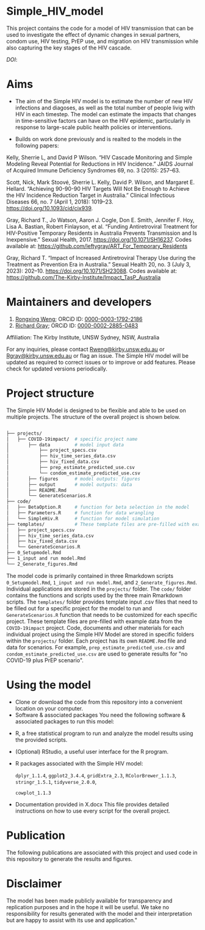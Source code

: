 # Simple_HIV_model

This project contains the code for a model of HIV transmission that can be used to investigate the effect of dynamic changes in sexual partners, condom use, HIV testing, PrEP use, and migration on HIV transmission while also capturing the key stages of the HIV cascade. 

*DOI*: 


# Aims
- The aim of the Simple HIV model is to estimate the number of new HIV infections and diagoses, as well as the total number of people livig with HIV in each timestep. The model can estimate the impacts that changes in time-sensitive factors can have on the HIV epidemic, particularly in response to large-scale public health policies or interventions.

- Builds on work done previously and is realted to the models in the following papers:

Kelly, Sherrie L, and David P Wilson. “HIV Cascade Monitoring and Simple Modeling Reveal Potential for Reductions in HIV Incidence.” JAIDS Journal of Acquired Immune Deficiency Syndromes 69, no. 3 (2015): 257–63.

Scott, Nick, Mark Stoové, Sherrie L. Kelly, David P. Wilson, and Margaret E. Hellard. “Achieving 90-90-90 HIV Targets Will Not Be Enough to Achieve the HIV Incidence Reduction Target in Australia.” Clinical Infectious Diseases 66, no. 7 (April 1, 2018): 1019–23. https://doi.org/10.1093/cid/cix939.

Gray, Richard T., Jo Watson, Aaron J. Cogle, Don E. Smith, Jennifer F. Hoy, Lisa A. Bastian, Robert Finlayson, et al. “Funding Antiretroviral Treatment for HIV-Positive Temporary Residents in Australia Prevents Transmission and Is Inexpensive.” Sexual Health, 2017. https://doi.org/10.1071/SH16237.
Codes available at: https://github.com/leftygray/ART_For_Temporary_Residents

Gray, Richard T. “Impact of Increased Antiretroviral Therapy Use during the Treatment as Prevention Era in Australia.” Sexual Health 20, no. 3 (July 3, 2023): 202–10. https://doi.org/10.1071/SH23088.
Codes available at: https://github.com/The-Kirby-Institute/Impact_TasP_Australia


# Maintainers and developers
1. [Rongxing Weng](https://github.com/RongxingW); ORCiD ID: [0000-0003-1792-2186](https://orcid.org/0000-0003-1792-2186) 
1. [Richard Gray](https://github.com/leftygray); ORCiD ID: [0000-0002-2885-0483](https://orcid.org/0000-0002-2885-0483) 

Affiliation: The Kirby Institute, UNSW Sydney, NSW, Australia

For any inquiries, please contact Rweng@kirby.unsw.edu.au or Rgray@kirby.unsw.edu.au or flag an issue. The Simple HIV model will be updated as required to correct issues or to improve or add features. Please check for updated versions periodically.


# Project structure 
The Simple HIV Model is designed to be flexible and able to be used on multiple projects. 
The structure of the overall project is shown below.

```bash

├── projects/              
│   ├── COVID-19impact/  # specific project name         
│       ├── data         # model input data
│           ├── project_specs.csv
│           ├── hiv_time_series_data.csv
│           ├── hiv_fixed_data.csv
│           ├── prep_estimate_predicted_use.csv
│           └── condom_estimate_predicted_use.csv
│       ├── figures      # model outputs: figures
│       ├── output       # model outputs: data   
│       ├── README.Rmd
│       └── GenerateScenarios.R 
├── code/
│   ├── BetaOption.R     # function for beta selection in the model
│   ├── Parameters.R     # function for data wrangling 
│   └── SimpleHiv.R      # function for model simulation
├── templates/           # These template files are pre-filled with example data from the `COVID-19impact` project.
│   ├── project_specs.csv
│   ├── hiv_time_series_data.csv
│   ├── hiv_fixed_data.csv
│   └── GenerateScenarios.R 
├── 0_Setupmodel.Rmd
├── 1_input and run model.Rmd
└── 2_Generate_figures.Rmd

```

The model code is primarily contained in three Rmarkdown scripts `0_Setupmodel.Rmd`, `1_input and run model.Rmd`, and `2_Generate_figures.Rmd`.
Individual applications are stored in the `projects/` folder. The `code/` folder contains the functions and scripts used by the three main Rmarkdown scripts.
The `templates/` folder provides template input .csv files that need to be filled out for a specific project for the model to run and `GenerateScenarios.R` function that needs to be customized for each specific project. 
These template files are pre-filled with example data from the `COVID-19impact` project.
Code, documents and other materials for each individual project using the Simple HIV Model are stored in specific folders within the `projects/` folder. 
Each project has its own `README.Rmd` file and data for scenarios. For example, `prep_estimate_predicted_use.csv` and `condom_estimate_predicted_use.csv` are used to generate results for "no COVID-19 plus PrEP scenario".


# Using the model
- Clone or download the code from this repository into a convenient location on your computer.
- Software & associated packages
You need the following software & associated packages to run this model:

* R, a free statistical program to run and analyze the model results using the provided scripts.
* (Optional) RStudio, a useful user interface for the R program.
* R packages associated with the Simple HIV model: 

    `dplyr_1.1.4`, `ggplot2_3.4.4`, `gridExtra_2.3`, `RColorBrewer_1.1.3`, `stringr_1.5.1`, `tidyverse_2.0.0`,
 
    `cowplot_1.1.3` 
    
- Documentation provided in X.docx
This file provides detailed instructions on how to use every script for the overall project. 


# Publication
The following publications are associated with this project and used code in this repository to generate the results and figures.


# Disclaimer
The model has been made publicly available for transparency and replication purposes and in the hope it will be useful. We take no responsibility for results generated with the model and their interpretation but are happy to assist with its use and application."



